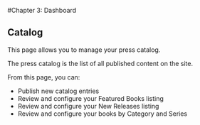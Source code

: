 #Chapter 3: Dashboard
## Catalog

This page allows you to manage your press catalog. 

The press catalog is the list of all published content on the site.

From this page, you can:

* Publish new catalog entries
* Review and configure your Featured Books listing
* Review and configure your New Releases listing
* Review and configure your books by Category and Series


